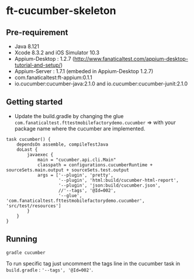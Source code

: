 # ft-cucumber-skeleton

## Pre-requirement
* Java 8.121
* Xcode 8.3.2 and iOS Simulator 10.3
* Appium-Desktop : 1.2.7 (http://www.fanaticaltest.com/appium-desktop-tutorial-and-setup/)
* Appium-Server : 1.7.1 (embeded in Appium-Desktop 1.2.7)
* com.fanaticaltest:ft-appium:0.1.1
* io.cucumber:cucumber-java:2.1.0 and io.cucumber:cucumber-junit:2.1.0


## Getting started
* Update the build.gradle by changing the glue 
`com.fanaticaltest.fttestmobilefactorydemo.cucumber` => with your package name where the cucumber are implemented.
```
task cucumber() {
	dependsOn assemble, compileTestJava
	doLast {
		javaexec {
			main = "cucumber.api.cli.Main"
			classpath = configurations.cucumberRuntime + sourceSets.main.output + sourceSets.test.output
			args = ['--plugin', 'pretty',
					'--plugin', 'html:build/cucumber-html-report',
					'--plugin', 'json:build/cucumber.json',
					//'--tags', '@Id=002',
					'--glue', 'com.fanaticaltest.fttestmobilefactorydemo.cucumber', 'src/test/resources']
		}
	}
}
```

## Running
```
gradle cucumber
```

To run specific tag just uncomment the tags line in the cucumber task in `build.gradle` : `'--tags', '@Id=002'`.

